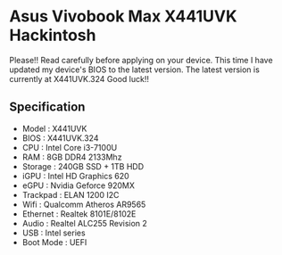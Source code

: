 # Asus Vivobook Max X441UVK Hackintosh

Please!! Read carefully before applying on your device. 
This time I have updated my device's BIOS to the latest version. 
The latest version is currently at X441UVK.324
Good luck!!

## Specification

- Model     : X441UVK
- BIOS      : X441UVK.324
- CPU       : Intel Core i3-7100U
- RAM       : 8GB DDR4 2133Mhz
- Storage   : 240GB SSD + 1TB HDD
- iGPU      : Intel HD Graphics 620
- eGPU      : Nvidia Geforce 920MX
- Trackpad  : ELAN 1200 I2C
- Wifi      : Qualcomm Atheros AR9565
- Ethernet  : Realtek 8101E/8102E
- Audio     : Realtel ALC255 Revision 2
- USB       : Intel series
- Boot Mode : UEFI
